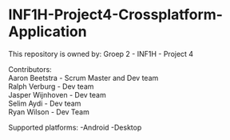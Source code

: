 # INF1H-Project4-Crossplatform-Application
This repository is owned by: 
Groep 2 - INF1H - Project 4

Contributors:<br/>
Aaron Beetstra - Scrum Master and Dev team<br/>
Ralph Verburg - Dev team<br/>
Jasper Wijnhoven - Dev team<br/>
Selim Aydi - Dev team<br/>
Ryan Wilson - Dev Team<br/>


Supported platforms:
-Android
-Desktop
